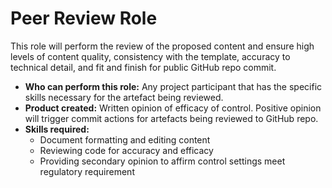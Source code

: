 # Peer Review Role

This role will perform the review of the proposed content and ensure high levels of content quality, consistency with the template, accuracy to technical detail, and fit and finish for public GitHub repo commit.

* **Who can perform this role:** Any project participant that has the specific skills necessary for the artefact being reviewed.
* **Product created:** Written opinion of efficacy of control.  Positive opinion will trigger commit actions for artefacts being reviewed to GitHub repo.
* **Skills required:**
  * Document formatting and editing content
  * Reviewing code for accuracy and efficacy
  * Providing secondary opinion to affirm control settings meet regulatory requirement